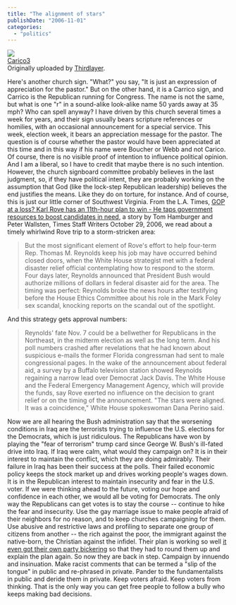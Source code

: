 ```yaml
---
title: "The alignment of stars"
publishDate: "2006-11-01"
categories: 
  - "politics"
---
```


[![](images/286344064_3ccf4c0bdb_m.jpg)](http://www.flickr.com/photos/54325514@N00/286344064/ "photo sharing")  
[Carico3](http://www.flickr.com/photos/54325514@N00/286344064/)  
Originally uploaded by [Thirdlayer](http://www.flickr.com/people/54325514@N00/).

Here's another church sign. "What?" you say, "It is just an expression of appreciation for the pastor." But on the other hand, it is a Carrico sign, and Carrico is the Republican running for Congress. The name is not the same, but what is one "r" in a sound-alike look-alike name 50 yards away at 35 mph? Who can spell anyway? I have driven by this church several times a week for years, and their sign usually bears scripture references or homilies, with an occasional announcement for a special service. This week, election week, it bears an appreciation message for the pastor. The question is of course whether the pastor would have been appreciated at this time and in this way if his name were Boucher or Webb and not Carico. Of course, there is no visible proof of intention to influence political opinion. And I am a liberal, so I have to credit that maybe there is no such intention. However, the church signboard committee probably believes in the last judgment, so, if they have political intent, they are probably working on the assumption that God (like the lock-step Republican leadership) believes the end justifies the means. Like they do on torture, for instance. And of course, this is just our little corner of Southwest Virginia. From the L.A. Times, [GOP at a loss? Karl Rove has an 11th-hour plan to win - He taps government resources to boost candidates in need](http://www.latimes.com/news/nationworld/nation/la-na-rove29oct29,0,440699.story?track=tottext), a story by Tom Hamburger and Peter Wallsten, Times Staff Writers October 29, 2006, we read about a timely whirlwind Rove trip to a storm-stricken area:

> But the most significant element of Rove's effort to help four-term Rep. Thomas M. Reynolds keep his job may have occurred behind closed doors, when the White House strategist met with a federal disaster relief official contemplating how to respond to the storm. Four days later, Reynolds announced that President Bush would authorize millions of dollars in federal disaster aid for the area. The timing was perfect: Reynolds broke the news hours after testifying before the House Ethics Committee about his role in the Mark Foley sex scandal, knocking reports on the scandal out of the spotlight.

And this strategy gets approval numbers:

> Reynolds' fate Nov. 7 could be a bellwether for Republicans in the Northeast, in the midterm election as well as the long term. And his poll numbers crashed after revelations that he had known about suspicious e-mails the former Florida congressman had sent to male congressional pages. In the wake of the announcement about federal aid, a survey by a Buffalo television station showed Reynolds regaining a narrow lead over Democrat Jack Davis. The White House and the Federal Emergency Management Agency, which will provide the funds, say Rove exerted no influence on the decision to grant relief or on the timing of the announcement. "The stars were aligned. It was a coincidence," White House spokeswoman Dana Perino said.

Now we are all hearing the Bush administration say that the worsening conditions in Iraq are the terrorists trying to influence the U.S. elections for the Democrats, which is just ridiculous. The Republicans have won by playing the "fear of terrorism" trump card since George W. Bush's ill-fated drive into Iraq. If Iraq were calm, what would they campaign on? It is in their interest to maintain the conflict, which they are doing admirably. Their failure in Iraq has been their success at the polls. Their failed economic policy keeps the stock market up and drives working people's wages down. It is in the Republican interest to maintain insecurity and fear in the U.S. voter. If we were thinking ahead to the future, voting our hope and confidence in each other, we would all be voting for Democrats. The only way the Republicans can get votes is to stay the course -- continue to hike the fear and insecurity. Use the gay marriage issue to make people afraid of their neighbors for no reason, and to keep churches campaigning for them. Use abusive and restrictive laws and profiling to separate one group of citizens from another -- the rich against the poor, the immigrant against the native-born, the Christian against the infidel. Their plan is working so well [it even got their own party bickering](http://www.thirdlayer.org/archives/000226.html) so that they had to round them up and explain the plan again. So now they are back in step. Campaign by innuendo and insinuation. Make racist comments that can be termed a "slip of the tongue" in public and re-phrased in private. Pander to the fundamentalists in public and deride them in private. Keep voters afraid. Keep voters from thinking. That is the only way you can get free people to follow a bully who keeps making bad decisions.
